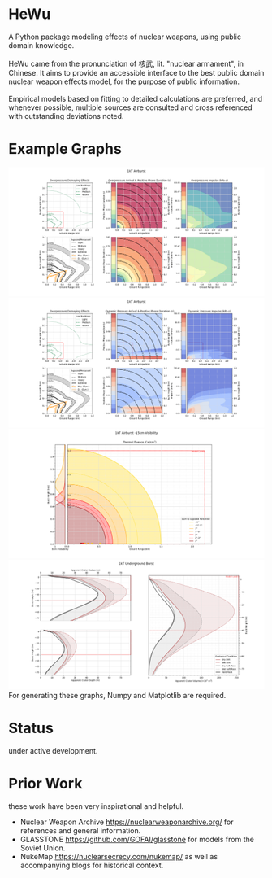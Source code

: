 # HeWu
A Python package modeling effects of nuclear weapons, using public domain knowledge.\
\
HeWu came from the pronunciation of 核武, lit. "nuclear armament", in Chinese. It aims to provide an accessible interface to the best public domain nuclear weapon effects model, for the purpose of public information.\
\
Empirical models based on fitting to detailed calculations are preferred, and whenever possible, multiple sources are consulted and cross referenced with outstanding deviations noted.

# Example Graphs
![scaled overpressure](https://github.com/Prethea-Phoenixia/HeWu/blob/main/graphs/1kT_AB_OP.png)
![scaled dynamic pressure](https://github.com/Prethea-Phoenixia/HeWu/blob/main/graphs/1kT_AB_DP.png)
![scaled thermal](https://github.com/Prethea-Phoenixia/HeWu/blob/main/graphs/1kT_thermal.png)
![scaled crater](https://github.com/Prethea-Phoenixia/HeWu/blob/main/graphs/1kT_crater.png)
For generating these graphs, Numpy and Matplotlib are required.

# Status
under active development.

# Prior Work
these work have been very inspirational and helpful.
* Nuclear Weapon Archive https://nuclearweaponarchive.org/ for references and general information.
* GLASSTONE https://github.com/GOFAI/glasstone for models from the Soviet Union.
* NukeMap https://nuclearsecrecy.com/nukemap/ as well as accompanying blogs for historical context.

